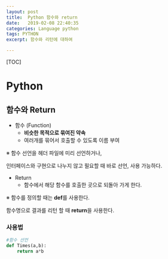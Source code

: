 ```yaml
---
layout: post
title:  Python 함수와 return
date:   2019-02-08 22:40:35
categories: Language python
tags: PYTHON
excerpt: 함수와 리턴에 대하여

---
```


[TOC]





# Python

## 함수와 Return

- 함수 (Function) 
  - **비슷한 목적으로 묶여진 약속**
  - 여러개를 묶어서 호출할 수 있도록 이름 부여

※ 함수 선언을 헤더 파일에 미리 선언하거나,

 인터페이스와 구현으로 나누지 않고 필요할 때 바로 선언, 사용 가능하다.





- Return
  - 함수에서 해당 함수를 호출한 곳으로 되돌아 가게 한다.

※ 함수를 정의할 때는 **def**를 사용한다.

함수명으로 결과를 리턴 할 때 **return**을 사용한다.



### 사용법

``` python
#함수 선언
def Times(a,b):
    return a*b
```

